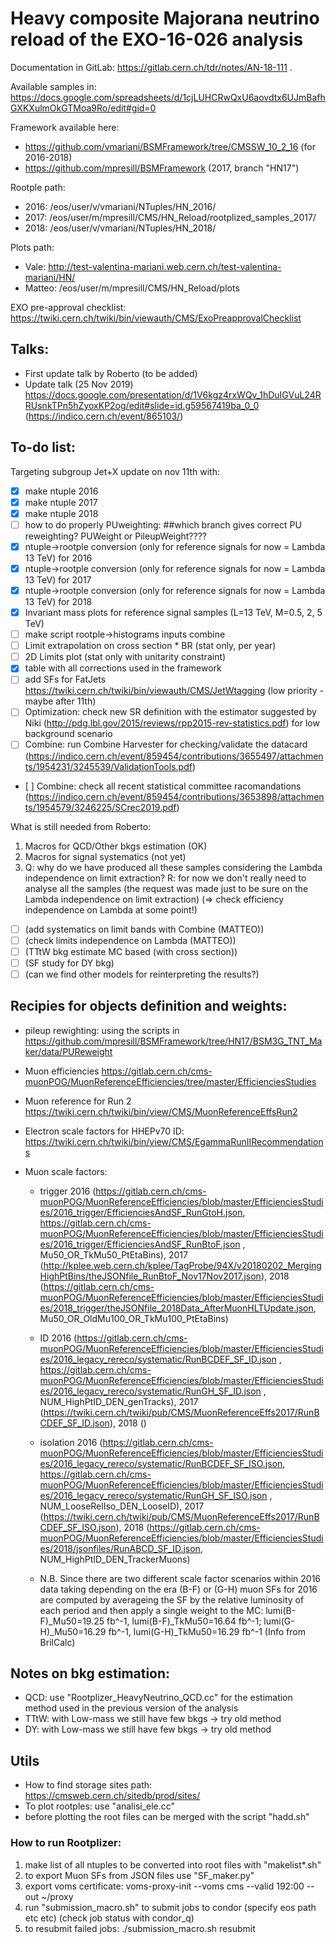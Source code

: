 # Heavy composite Majorana neutrino reload of the EXO-16-026 analysis
Documentation in GitLab: https://gitlab.cern.ch/tdr/notes/AN-18-111 .

Available samples in: https://docs.google.com/spreadsheets/d/1cjLUHCRwQxU6aovdtx6UJmBafhGXKXulmOkGTMoa9Ro/edit#gid=0

Framework available here:
- https://github.com/vmariani/BSMFramework/tree/CMSSW_10_2_16 (for 2016-2018) 
- https://github.com/mpresill/BSMFramework (2017, branch "HN17")

Rootple path:
 - 2016: /eos/user/v/vmariani/NTuples/HN_2016/
 - 2017: /eos/user/m/mpresill/CMS/HN_Reload/rootplized_samples_2017/
 - 2018: /eos/user/v/vmariani/NTuples/HN_2018/
 
Plots path:
 - Vale: http://test-valentina-mariani.web.cern.ch/test-valentina-mariani/HN/
 - Matteo: /eos/user/m/mpresill/CMS/HN_Reload/plots

EXO pre-approval checklist: https://twiki.cern.ch/twiki/bin/viewauth/CMS/ExoPreapprovalChecklist

## Talks:
- First update talk by Roberto (to be added)
- Update talk (25 Nov 2019)  https://docs.google.com/presentation/d/1V6kgz4rxWQv_1hDuIGVuL24RRUsnkTPn5hZyoxKP2og/edit#slide=id.g59567419ba_0_0
(https://indico.cern.ch/event/865103/)


## To-do list:
Targeting subgroup Jet+X update on nov 11th with:

- [x] make ntuple 2016
- [x] make ntuple 2017
- [x] make ntuple 2018
- [ ] how to do properly PUweighting:
##which branch gives correct PU reweighting? PUWeight or PileupWeight????
- [x] ntuple->rootple conversion (only for reference signals for now = Lambda 13 TeV) for 2016
- [x] ntuple->rootple conversion (only for reference signals for now = Lambda 13 TeV) for 2017
- [x] ntuple->rootple conversion (only for reference signals for now = Lambda 13 TeV) for 2018
- [x] Invariant mass plots for reference signal samples (L=13 TeV, M=0.5, 2, 5 TeV)
- [ ] make script rootple->histograms inputs combine 
- [ ] Limit extrapolation on cross section * BR (stat only, per year)
- [ ] 2D Limits plot (stat only with unitarity constraint)
- [x] table with all corrections used in the framework 
- [ ] add SFs for FatJets https://twiki.cern.ch/twiki/bin/viewauth/CMS/JetWtagging (low priority - maybe after 11th)
- [ ] Optimization: check new SR definition with the estimator suggested by Niki (http://pdg.lbl.gov/2015/reviews/rpp2015-rev-statistics.pdf) for low background scenario
- [ ] Combine: run Combine Harvester for checking/validate the datacard (https://indico.cern.ch/event/859454/contributions/3655497/attachments/1954231/3245539/ValidationTools.pdf)
- [ ] Combine: check all recent statistical committee racomandations (https://indico.cern.ch/event/859454/contributions/3653898/attachments/1954579/3246225/SCrec2019.pdf)

What is still needed from Roberto: 
   1. Macros for QCD/Other bkgs estimation (OK)
   1. Macros for signal systematics (not yet)
   1. Q: why do we have produced all these samples considering the Lambda independence on limit extraction?
      R: for now we don't really need to analyse all the samples (the request was made just to be sure on the Lambda independence on limit extraction) (=> check efficiency independence on Lambda at some point!)


- [ ] (add systematics on limit bands with Combine (MATTEO))
- [ ] (check limits independence on Lambda (MATTEO))
- [ ] (TTtW bkg estimate MC based (with cross section))
- [ ] (SF study for DY bkg) 
- [ ] (can we find other models for reinterpreting the results?)

## Recipies for objects definition and weights:
 - pileup rewighting: using the scripts in https://github.com/mpresill/BSMFramework/tree/HN17/BSM3G_TNT_Maker/data/PUReweight
 - Muon efficiencies https://gitlab.cern.ch/cms-muonPOG/MuonReferenceEfficiencies/tree/master/EfficienciesStudies
 - Muon reference for Run 2 https://twiki.cern.ch/twiki/bin/view/CMS/MuonReferenceEffsRun2
 - Electron scale factors for HHEPv70 ID:
 https://twiki.cern.ch/twiki/bin/view/CMS/EgammaRunIIRecommendations
 
 - Muon scale factors:
   -  trigger 2016 (https://gitlab.cern.ch/cms-muonPOG/MuonReferenceEfficiencies/blob/master/EfficienciesStudies/2016_trigger/EfficienciesAndSF_RunGtoH.json, 
https://gitlab.cern.ch/cms-muonPOG/MuonReferenceEfficiencies/blob/master/EfficienciesStudies/2016_trigger/EfficienciesAndSF_RunBtoF.json
, Mu50_OR_TkMu50_PtEtaBins), 2017 (http://kplee.web.cern.ch/kplee/TagProbe/94X/v20180202_MergingHighPtBins/theJSONfile_RunBtoF_Nov17Nov2017.json), 2018 (https://gitlab.cern.ch/cms-muonPOG/MuonReferenceEfficiencies/blob/master/EfficienciesStudies/2018_trigger/theJSONfile_2018Data_AfterMuonHLTUpdate.json, Mu50_OR_OldMu100_OR_TkMu100_PtEtaBins)
   
   - ID 2016 (https://gitlab.cern.ch/cms-muonPOG/MuonReferenceEfficiencies/blob/master/EfficienciesStudies/2016_legacy_rereco/systematic/RunBCDEF_SF_ID.json
, https://gitlab.cern.ch/cms-muonPOG/MuonReferenceEfficiencies/blob/master/EfficienciesStudies/2016_legacy_rereco/systematic/RunGH_SF_ID.json
, NUM_HighPtID_DEN_genTracks), 2017 (https://twiki.cern.ch/twiki/pub/CMS/MuonReferenceEffs2017/RunBCDEF_SF_ID.json), 2018 ()
   
   - isolation 2016 (https://gitlab.cern.ch/cms-muonPOG/MuonReferenceEfficiencies/blob/master/EfficienciesStudies/2016_legacy_rereco/systematic/RunBCDEF_SF_ISO.json, https://gitlab.cern.ch/cms-muonPOG/MuonReferenceEfficiencies/blob/master/EfficienciesStudies/2016_legacy_rereco/systematic/RunGH_SF_ISO.json
, NUM_LooseRelIso_DEN_LooseID), 2017 (https://twiki.cern.ch/twiki/pub/CMS/MuonReferenceEffs2017/RunBCDEF_SF_ISO.json), 2018 (https://gitlab.cern.ch/cms-muonPOG/MuonReferenceEfficiencies/blob/master/EfficienciesStudies/2018/jsonfiles/RunABCD_SF_ID.json, NUM_HighPtID_DEN_TrackerMuons)
   
   - N.B. Since there are two different scale factor scenarios within 2016 data taking depending on the era (B-F) or (G-H) muon SFs for 2016 are computed by averageing the SF by the relative luminosity of each period and then apply a single weight to the MC: lumi(B-F)_Mu50=19.25 fb^-1, lumi(B-F)_TkMu50=16.64 fb^-1; lumi(G-H)_Mu50=16.29 fb^-1, lumi(G-H)_TkMu50=16.29 fb^-1 (Info from BrilCalc)   

## Notes on bkg estimation:
- QCD: use "Rootplizer_HeavyNeutrino_QCD.cc" for the estimation method used in the previous version of the analysis
- TTtW: with Low-mass we still have few bkgs -> try old method 
- DY: with Low-mass we still have few bkgs -> try old method

## Utils
- How to find storage sites path: https://cmsweb.cern.ch/sitedb/prod/sites/
- To plot rootples: use "analisi_ele.cc"
- before plotting the root files can be merged with the script "hadd.sh"
### How to run Rootplizer:
   1. make list of all ntuples to be converted into root files with "makelist*.sh"
   1. to export Muon SFs from JSON files use "SF_maker.py"
   1. export voms certificate: voms-proxy-init --voms cms --valid 192:00 --out ~/proxy
   1. run "submission_macro.sh" to submit jobs to condor (specify eos path etc etc) (check job status with condor_q)
   1. to resubmit failed jobs: ./submission_macro.sh resubmit
